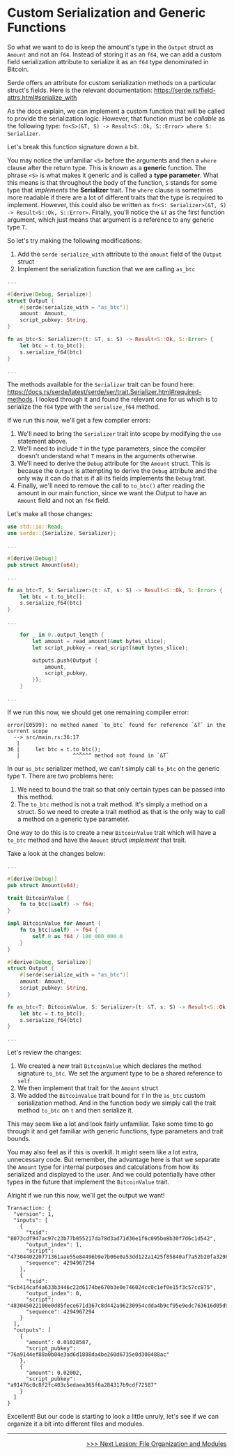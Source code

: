 # Custom Serialization and Generic Functions

So what we want to do is keep the amount's type in the `Output` struct as `Amount` and not an `f64`. Instead of storing it as an `f64`, we can add a custom field serialization attribute to serialize it as an `f64` type denominated in Bitcoin.

Serde offers an attribute for custom serialization methods on a particular struct's fields. Here is the relevant documentation: https://serde.rs/field-attrs.html#serialize_with

As the docs explain, we can implement a custom function that will be called to provide the serialization logic. However, that function must be *callable* as the following type: `fn<S>(&T, S) -> Result<S::Ok, S::Error> where S: Serializer`.

Let's break this function signature down a bit. 

You may notice the unfamiliar `<S>` before the arguments and then a `where` clause after the return type. This is known as a **generic** function. The phrase `<S>` is what makes it generic and is called a **type parameter**. What this means is that throughout the body of the function, `S` stands for some type that *implements* the **Serializer** trait. The `where` clause is sometimes more readable if there are a lot of different traits that the type is required to implement. However, this could also be written as `fn<S: Serializer>(&T, S) -> Result<S::Ok, S::Error>`. Finally, you'll notice the `&T` as the first function argument, which just means that argument is a reference to any generic type `T`.

So let's try making the following modifications:
1. Add the `serde serialize_with` attribute to the `amount` field of the `Output` struct
2. Implement the serialization function that we are calling `as_btc`

```rust
...

#[derive(Debug, Serialize)]
struct Output {
    #[serde(serialize_with = "as_btc")]
    amount: Amount,
    script_pubkey: String,
}

fn as_btc<S: Serializer>(t: &T, s: S) -> Result<S::Ok, S::Error> {
    let btc = t.to_btc();
    s.serialize_f64(btc)
}

...
```

The methods available for the `Serializer` trait can be found here: https://docs.rs/serde/latest/serde/ser/trait.Serializer.html#required-methods. I looked through it and found the relevant one for us which is to serialize the `f64` type with the `serialize_f64` method.

If we run this now, we'll get a few compiler errors:
1. We'll need to bring the `Serializer` trait into scope by modifying the `use` statement above.
2. We'll need to include `T` in the type parameters, since the compiler doesn't understand what `T` means in the arguments otherwise.
3. We'll need to derive the `Debug` attribute for the `Amount` struct. This is because the `Output` is attempting to derive the `Debug` attribute and the only way it can do that is if all its fields implements the `Debug` trait.
4. Finally, we'll need to remove the call to `to_btc()` after reading the amount in our main function, since we want the Output to have an `Amount` field and not an `f64` field.

Let's make all those changes:

```rust
use std::io::Read;
use serde::{Serialize, Serializer};

...

#[derive(Debug)]
pub struct Amount(u64);

...

fn as_btc<T, S: Serializer>(t: &T, s: S) -> Result<S::Ok, S::Error> {
    let btc = t.to_btc();
    s.serialize_f64(btc)
}

...

    for _ in 0..output_length {
        let amount = read_amount(&mut bytes_slice);
        let script_pubkey = read_script(&mut bytes_slice);

        outputs.push(Output {
            amount,
            script_pubkey,
        });
    }

...
```

If we run this now, we should get one remaining compiler error:
```shell
error[E0599]: no method named `to_btc` found for reference `&T` in the current scope
  --> src/main.rs:36:17
   |
36 |     let btc = t.to_btc();
   |                 ^^^^^^ method not found in `&T`
```

In our `as_btc` serializer method, we can't simply call `to_btc` on the generic type `T`. There are two problems here:
1. We need to bound the trait so that only certain types can be passed into this method. 
2. The `to_btc` method is not a trait method. It's simply a method on a struct. So we need to create a trait method as that is the only way to call a method on a generic type parameter. 

One way to do this is to create a new `BitcoinValue` trait which will have a `to_btc` method and have the `Amount` struct *implement* that trait.

Take a look at the changes below:
```rust
...

#[derive(Debug)]
pub struct Amount(u64);

trait BitcoinValue {
    fn to_btc(&self) -> f64;
}

impl BitcoinValue for Amount {
    fn to_btc(&self) -> f64 {
        self.0 as f64 / 100_000_000.0
    }
}

#[derive(Debug, Serialize)]
struct Output {
    #[serde(serialize_with = "as_btc")]
    amount: Amount,
    script_pubkey: String,
}

fn as_btc<T: BitcoinValue, S: Serializer>(t: &T, s: S) -> Result<S::Ok, S::Error> {
    let btc = t.to_btc();
    s.serialize_f64(btc)
}

...
```

Let's review the changes:
1. We created a new trait `BitcoinValue` which declares the method signature `to_btc`. We set the argument type to be a shared reference to `self`.
2. We then implement that trait for the `Amount` struct
3. We added the `BitcoinValue` trait bound for `T` in the `as_btc` custom serialization method. And in the function body we simply call the trait method `to_btc` on `t` and then serialize it.

This may seem like a lot and look fairly unfamiliar. Take some time to go through it and get familiar with generic functions, type parameters and trait bounds.

You may also feel as if this is overkill. It might seem like a lot extra, unnecessary code. But remember, the advantage here is that we separate the `Amount` type for internal purposes and calculations from how its serialized and displayed to the user. And we could potentially have other types in the future that implement the `BitcoinValue` trait.

Alright if we run this now, we'll get the output we want!
```console
Transaction: {
  "version": 1,
  "inputs": [
    {
      "txid": "8073cdf947ac97c23b77b055217da78d3ad71d30e1f6c095be8b30f7d6c1d542",
      "output_index": 1,
      "script": "4730440220771361aae55e84496b9e7b06e0a53dd122a1425f85840af7a52b20fa329816070220221dd92132e82ef9c133cb1a106b64893892a11acf2cfa1adb7698dcdc02f01b0121030077be25dc482e7f4abad60115416881fe4ef98af33c924cd8b20ca4e57e8bd5",
      "sequence": 4294967294
    },
    {
      "txid": "9cb414caf4a633b3446c22d6174be670b3e0e746024cc0c1ef0e15f3c57cc875",
      "output_index": 0,
      "script": "483045022100e0d85fece671d367c8d442a96230954cdda4b9cf95e9edc763616d05d93e944302202330d520408d909575c5f6976cc405b3042673b601f4f2140b2e4d447e671c47012103c43afccd37aae7107f5a43f5b7b223d034e7583b77c8cd1084d86895a7341abf",
      "sequence": 4294967294
    }
  ],
  "outputs": [
    {
      "amount": 0.01028587,
      "script_pubkey": "76a9144ef88a0b04e3ad6d1888da4be260d6735e0d308488ac"
    },
    {
      "amount": 0.02002,
      "script_pubkey": "a91476c0c8f2fc403c5edaea365f6a284317b9cdf72587"
    }
  ]
}
```

Excellent! But our code is starting to look a little unruly, let's see if we can organize it a bit into different files and modules.

<hr/>

<div>
  <p align="right"><a href="17_file_organization_and_modules.md">>>> Next Lesson: File Organization and Modules</a></p>
</div>
